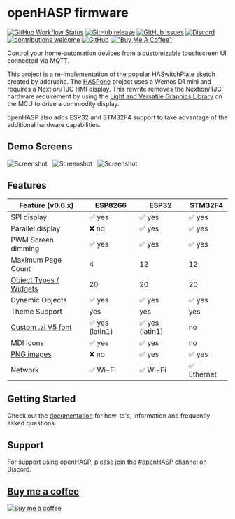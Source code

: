 # openHASP firmware

[![GitHub Workflow Status](https://img.shields.io/github/workflow/status/HASwitchPlate/openHASP/PlatformIO%20CI?label=build%20status&logo=github&logoColor=%23dddddd)](https://github.com/HASwitchPlate/openHASP/actions)
[![GitHub release](https://img.shields.io/github/v/release/HASwitchPlate/openHASP?include_prereleases)](https://github.com/HASwitchPlate/openHASP/releases)
[![GitHub issues](https://img.shields.io/github/issues/HASwitchPlate/openHASP.svg)](http://github.com/HASwitchPlate/openHASP/issues)
[![Discord](https://img.shields.io/discord/538814618106331137?color=%237289DA&label=discord&logo=discord&logoColor=white)][6]
[![contributions welcome](https://img.shields.io/badge/contributions-welcome-brightgreen.svg?style=flat)](#Contributing)
[![GitHub](https://img.shields.io/github/license/mashape/apistatus.svg)](https://github.com/HASwitchPlate/openHASP/blob/master/LICENSE)
[!["Buy Me A Coffee"](https://img.shields.io/badge/buy%20me%20a%20coffee-donate-yellow.svg)](https://www.buymeacoffee.com/aktdCofU)

Control your home-automation devices from a customizable touchscreen UI connected via MQTT.

This project is a re-implementation of the popular HASwitchPlate sketch created by aderusha.
The [HASPone][1] project uses a Wemos D1 mini and requires a Nextion/TJC HMI display.
This rewrite removes the Nextion/TJC hardware requirement by using the [Light and Versatile Graphics Library][2] on the MCU to drive a commodity display.

openHASP also adds ESP32 and STM32F4 support to take advantage of the additional hardware capabilities.


## Demo Screens

![Screenshot](https://haswitchplate.github.io/openHASP-docs/0.6/assets/images/screenshots/demo_switches_covers.png) &nbsp; 
![Screenshot](https://haswitchplate.github.io/openHASP-docs/0.6/assets/images/screenshots/demo_jaffa1.png) &nbsp; 
![Screenshot](https://haswitchplate.github.io/openHASP-docs/0.6/assets/images/screenshots/demo_mediaplayer.png)

## Features

| Feature (v0.6.x)                 | ESP8266 | ESP32   | STM32F4
|-------------------------|---------|---------|----------
| SPI display             | :white_check_mark: yes | :white_check_mark: yes | :white_check_mark: yes
| Parallel display        | :x: no | :white_check_mark: yes | :white_check_mark: yes
| PWM Screen dimming      | :white_check_mark: yes | :white_check_mark: yes | :white_check_mark: yes
| Maximum Page Count      | 4       | 12 | 12
| [Object Types / Widgets][7]| 20      | 20 | 20
| Dynamic Objects         | :white_check_mark: yes | :white_check_mark: yes | :white_check_mark: yes
| Theme Support           | yes     | yes     | yes
| [Custom .zi V5 font][4] | :white_check_mark: yes (latin1) | :white_check_mark: yes (latin1) | no
| MDI Icons               | :white_check_mark: yes | :white_check_mark: yes | no
| [PNG images][8]         | :x: no | :white_check_mark: yes | :white_check_mark: yes
| Network                 | :white_check_mark: Wi-Fi | :white_check_mark: Wi-Fi | :white_check_mark: Ethernet


## Getting Started

Check out the [documentation](https://haswitchplate.github.io/openHASP-docs/) for how-to's, information and frequently asked questions.

Support
---------------------------
For support using openHASP, please join the [#openHASP channel][6] on Discord.

## [Buy me a coffee](https://www.buymeacoffee.com/aktdCofU)

[![Buy me a coffee](https://www.buymeacoffee.com/assets/img/custom_images/black_img.png)](https://www.buymeacoffee.com/aktdCofU)

[1]: https://github.com/HASwitchPlate/HASPone
[2]: https://github.com/lvgl/lvgl
[3]: https://littlevgl.com/themes
[4]: https://github.com/fvanroie/HMI-Font-Pack/releases
[5]: https://fontawesome.com/cheatsheet/
[6]: https://discord.gg/VCWyuhF
[7]: https://haswitchplate.github.io/openHASP-docs/0.6/design/objects#cheatsheet
[8]: https://haswitchplate.github.io/openHASP-docs/0.6/design/objects#image
